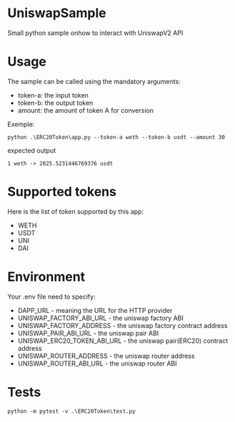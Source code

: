 # UniswapSample
Small python sample onhow to interact with UniswapV2 API

# Usage

The sample can be called using the mandatory arguments:
- token-a: the input token
- token-b: the output token
- amount: the amount of token A for conversion

Exemple:

```python .\ERC20Token\app.py --token-a weth --token-b usdt --amount 30```

expected output

```1 weth -> 2825.5231446769376 usdt```

# Supported tokens

Here is the list of token supported by this app:

- WETH
- USDT
- UNI
- DAI

# Environment

Your .env file need to specify:

- DAPP_URL - meaning the URL for the HTTP provider 
- UNISWAP_FACTORY_ABI_URL - the uniswap factory ABI
- UNISWAP_FACTORY_ADDRESS - the uniswap factory contract address
- UNISWAP_PAIR_ABI_URL - the uniswap pair ABI
- UNISWAP_ERC20_TOKEN_ABI_URL - the uniswap pair(ERC20) contract address
- UNISWAP_ROUTER_ADDRESS - the uniswap router address
- UNISWAP_ROUTER_ABI_URL - the uniswap router ABI

# Tests

```python -m pytest -v .\ERC20Token\test.py```